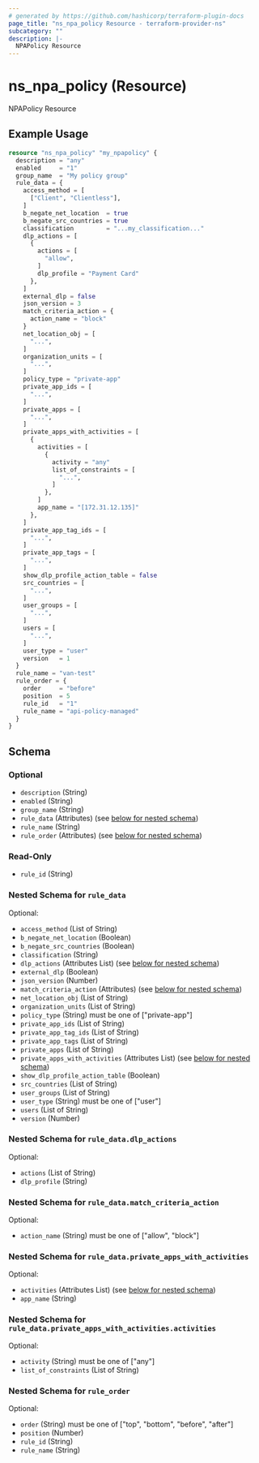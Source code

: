```yaml
---
# generated by https://github.com/hashicorp/terraform-plugin-docs
page_title: "ns_npa_policy Resource - terraform-provider-ns"
subcategory: ""
description: |-
  NPAPolicy Resource
---
```


# ns_npa_policy (Resource)

NPAPolicy Resource

## Example Usage

```terraform
resource "ns_npa_policy" "my_npapolicy" {
  description = "any"
  enabled     = "1"
  group_name  = "My policy group"
  rule_data = {
    access_method = [
      ["Client", "Clientless"],
    ]
    b_negate_net_location  = true
    b_negate_src_countries = true
    classification         = "...my_classification..."
    dlp_actions = [
      {
        actions = [
          "allow",
        ]
        dlp_profile = "Payment Card"
      },
    ]
    external_dlp = false
    json_version = 3
    match_criteria_action = {
      action_name = "block"
    }
    net_location_obj = [
      "...",
    ]
    organization_units = [
      "...",
    ]
    policy_type = "private-app"
    private_app_ids = [
      "...",
    ]
    private_apps = [
      "...",
    ]
    private_apps_with_activities = [
      {
        activities = [
          {
            activity = "any"
            list_of_constraints = [
              "...",
            ]
          },
        ]
        app_name = "[172.31.12.135]"
      },
    ]
    private_app_tag_ids = [
      "...",
    ]
    private_app_tags = [
      "...",
    ]
    show_dlp_profile_action_table = false
    src_countries = [
      "...",
    ]
    user_groups = [
      "...",
    ]
    users = [
      "...",
    ]
    user_type = "user"
    version   = 1
  }
  rule_name = "van-test"
  rule_order = {
    order     = "before"
    position  = 5
    rule_id   = "1"
    rule_name = "api-policy-managed"
  }
}
```

<!-- schema generated by tfplugindocs -->
## Schema

### Optional

- `description` (String)
- `enabled` (String)
- `group_name` (String)
- `rule_data` (Attributes) (see [below for nested schema](#nestedatt--rule_data))
- `rule_name` (String)
- `rule_order` (Attributes) (see [below for nested schema](#nestedatt--rule_order))

### Read-Only

- `rule_id` (String)

<a id="nestedatt--rule_data"></a>
### Nested Schema for `rule_data`

Optional:

- `access_method` (List of String)
- `b_negate_net_location` (Boolean)
- `b_negate_src_countries` (Boolean)
- `classification` (String)
- `dlp_actions` (Attributes List) (see [below for nested schema](#nestedatt--rule_data--dlp_actions))
- `external_dlp` (Boolean)
- `json_version` (Number)
- `match_criteria_action` (Attributes) (see [below for nested schema](#nestedatt--rule_data--match_criteria_action))
- `net_location_obj` (List of String)
- `organization_units` (List of String)
- `policy_type` (String) must be one of ["private-app"]
- `private_app_ids` (List of String)
- `private_app_tag_ids` (List of String)
- `private_app_tags` (List of String)
- `private_apps` (List of String)
- `private_apps_with_activities` (Attributes List) (see [below for nested schema](#nestedatt--rule_data--private_apps_with_activities))
- `show_dlp_profile_action_table` (Boolean)
- `src_countries` (List of String)
- `user_groups` (List of String)
- `user_type` (String) must be one of ["user"]
- `users` (List of String)
- `version` (Number)

<a id="nestedatt--rule_data--dlp_actions"></a>
### Nested Schema for `rule_data.dlp_actions`

Optional:

- `actions` (List of String)
- `dlp_profile` (String)


<a id="nestedatt--rule_data--match_criteria_action"></a>
### Nested Schema for `rule_data.match_criteria_action`

Optional:

- `action_name` (String) must be one of ["allow", "block"]


<a id="nestedatt--rule_data--private_apps_with_activities"></a>
### Nested Schema for `rule_data.private_apps_with_activities`

Optional:

- `activities` (Attributes List) (see [below for nested schema](#nestedatt--rule_data--private_apps_with_activities--activities))
- `app_name` (String)

<a id="nestedatt--rule_data--private_apps_with_activities--activities"></a>
### Nested Schema for `rule_data.private_apps_with_activities.activities`

Optional:

- `activity` (String) must be one of ["any"]
- `list_of_constraints` (List of String)




<a id="nestedatt--rule_order"></a>
### Nested Schema for `rule_order`

Optional:

- `order` (String) must be one of ["top", "bottom", "before", "after"]
- `position` (Number)
- `rule_id` (String)
- `rule_name` (String)


